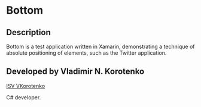 # Bottom 
## Description
Bottom is a test application written in Xamarin, demonstrating a technique of absolute positioning of elements, such as the Twitter application.
## Developed by Vladimir N. Korotenko 

[ISV VKorotenko](https://vkorotenko.ru)

C# developer.
